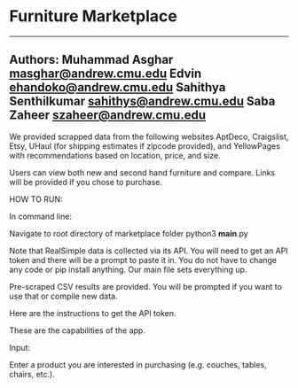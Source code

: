 # Furniture Marketplace
-----------------------------------------------
Authors:
Muhammad Asghar masghar@andrew.cmu.edu
Edvin ehandoko@andrew.cmu.edu
Sahithya Senthilkumar sahithys@andrew.cmu.edu
Saba Zaheer szaheer@andrew.cmu.edu
-----------------------------------------------

We provided scrapped data from the following websites AptDeco, Craigslist, Etsy, UHaul (for shipping estimates if zipcode provided), and YellowPages with recommendations based on location, price, and size.

Users can view both new and second hand furniture and compare. Links will be provided if you chose to purchase. 

HOW TO RUN:

In command line:

Navigate to root directory of marketplace folder 
python3 __main__.py



Note that RealSimple data is collected via its API. You will need to get an API token and there will be a prompt to paste it in. You do not have to change any code or pip install anything. Our main file sets everything up. 




Pre-scraped CSV results are provided. You will be prompted if you want to use that or compile new data.

Here are the instructions to get the API token.


These are the capabilities of the app.

Input:

Enter a product you are interested in purchasing (e.g. couches, tables, chairs, etc.).





